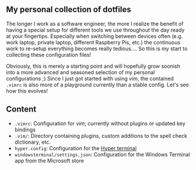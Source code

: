 ## My personal collection of dotfiles

The longer I work as a software engineer, the more I realize the benefit of having a special setup for different tools we use throughout the day ready at your fingertips. Especially when switching between devices often
(e.g. work laptop, private laptop, different Raspberry Pis, etc.) the continuous work to re-setup everything becomes really tedious.... So this is my start to collecting these configuration files!

Obviously, this is merely a starting point and will hopefully grow soonish into a more advanced and seasoned selection of my personal configurations ;)
Since I just got started with using *vim*, the contained `.vimrc` is also more of a playground currently than a stable config. Let's see how this evolves!

## Content
- `.vimrc`: Configuration for *vim*; currently without plugins or updated key bindings
- `.vim/`: Directory containing plugins, custom additions to the spell check dictionary, etc.
- `hyper.config`: Configuration for the [Hyper terminal](https://hyper.is/)
- `windowsterminal/settings.json`: Configuration for the Windows Terminal app from the Microsoft store

